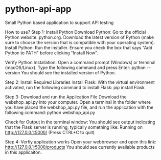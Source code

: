 # python-api-app
Small Python based application to support API testing

How to use?
Step 1: Install Python
Download Python: Go to the official Python website: python.org.
Download the latest version of Python (make sure to choose the version that is compatible with your operating system).
Install Python: Run the installer.
Ensure you check the box that says "Add Python to PATH" before clicking "Install Now".

Verify Python Installation:
Open a command prompt (Windows) or terminal (macOS/Linux).
Type the following command and press Enter:
python --version
You should see the installed version of Python.

Step 2: Install Required Libraries
Install Flask:
With the virtual environment activated, run the following command to install Flask:
pip install Flask

Step 3: Download and run the Application File
Download the webshop_api.py into your computer.
Open a terminal in the folder where you have placed the webshop_api.py file, and run the application with the following command:
python webshop_api.py

Check for Output in the terminal window:
You should see output indicating that the Flask server is running, typically something like:
Running on http://127.0.0.1:5000/ (Press CTRL+C to quit)

Step 4: Verfiy application works
Open your webbrowser and open this link: http://127.0.0.1:5000/products
You should see currently available products in this applicaiton.

